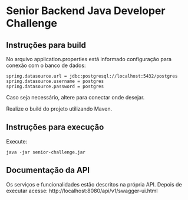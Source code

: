 # Senior Backend Java Developer Challenge

## Instruções para build

No arquivo application.properties está informado configuração para conexão com o banco de dados:

```
spring.datasource.url = jdbc:postgresql://localhost:5432/postgres
spring.datasource.username = postgres
spring.datasource.password = postgres
```

Caso seja necessário, altere para conectar onde desejar.

Realize o build do projeto utilizando Maven.

## Instruções para execução

Execute:
 
```
java -jar senior-challenge.jar
```

## Documentação da API

Os serviços e funcionalidades estão descritos na própria API. Depois de executar acesse: http://localhost:8080/api/v1/swagger-ui.html